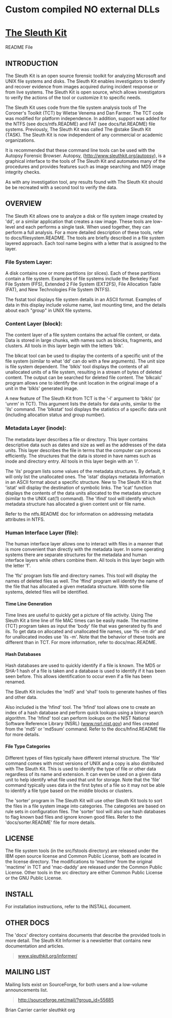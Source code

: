 # Custom compiled NO external DLLs

# [The Sleuth Kit](http://www.sleuthkit.org/sleuthkit)
README File

## INTRODUCTION
The Sleuth Kit is an open source forensic toolkit for analyzing
Microsoft and UNIX file systems and disks.  The Sleuth Kit enables
investigators to identify and recover evidence from images acquired
during incident response or from live systems.  The Sleuth Kit is
open source, which allows investigators to verify the actions of
the tool or customize it to specific needs.

The Sleuth Kit uses code from the file system analysis tools of
The Coroner's Toolkit (TCT) by Wietse Venema and Dan Farmer.  The
TCT code was modified for platform independence.  In addition,
support was added for the NTFS (see docs/ntfs.README) and FAT (see
docs/fat.README) file systems.  Previously, The Sleuth Kit was
called The @stake Sleuth Kit (TASK).  The Sleuth Kit is now independent
of any commercial or academic organizations.

It is recommended that these command line tools can be used with
the Autopsy Forensic Browser.  Autopsy, (http://www.sleuthkit.org/autopsy),
is a graphical interface to the tools of The Sleuth Kit and automates
many of the procedures and provides features such as image searching
and MD5 image integrity checks.

As with any investigation tool, any results found with The Sleuth
Kit should be be recreated with a second tool to verify the data.

## OVERVIEW
The Sleuth Kit allows one to analyze a disk or file system image
created by 'dd', or a similar application that creates a raw image.
These tools are low-level and each performs a single task.  When
used together, they can perform a full analysis.  For a more detailed
description of these tools, refer to docs/filesystem.README.  The
tools are briefly described in a file system layered approach.  Each
tool name begins with a letter that is assigned to the layer.  

### File System Layer:
A disk contains one or more partitions (or slices).  Each of these
partitions contain a file system.  Examples of file systems include
the Berkeley Fast File System (FFS), Extended 2 File System (EXT2FS),
File Allocation Table (FAT), and New Technologies File System (NTFS).

The fsstat tool displays file system details in an ASCII format.
Examples of data in this display include volume name, last mounting
time, and the details about each "group" in UNIX file systems.

### Content Layer (block):
The content layer of a file system contains the actual file content,
or data.  Data is stored in large chunks, with names such as blocks,
fragments, and clusters.  All tools in this layer begin with the letters
'blk'.  

The blkcat tool can be used to display the contents of a specific unit of
the file system (similar to what 'dd' can do with a few arguments).
The unit size is file system dependent.  The 'blkls' tool displays the
contents of all unallocated units of a file system, resulting in a
stream of bytes of deleted content.  The output can be searched for
deleted file content.  The 'blkcalc' program allows one to identify the
unit location in the original image of a unit in the 'blkls' generated
image.

A new feature of The Sleuth Kit from TCT is the '-l' argument to
'blkls' (or 'unrm' in TCT).  This argument lists the details for data
units, similar to the 'ils' command.  The 'blkstat' tool displays
the statistics of a specific data unit (including allocation status
and group number).

### Metadata Layer (inode):
The metadata layer describes a file or directory.  This layer contains
descriptive data such as dates and size as well as the addresses of the
data units.  This layer describes the file in terms that the computer
can process efficiently.   The structures that the data is stored in
have names such as inode and directory entry.  All tools in this layer
begin with an 'i'.  

The 'ils' program lists some values of the metadata structures.
By default, it will only list the unallocated ones.  The 'istat'
displays metadata information in an ASCII format about a specific
structure.  New to The Sleuth Kit is that 'istat' will display the
destination of symbolic links.  The 'icat' function displays the
contents of the data units allocated to the metadata structure
(similar to the UNIX cat(1) command).  The 'ifind' tool will identify
which metadata structure has allocated a given content unit or
file name.

Refer to the ntfs.README doc for information on addressing metadata
attributes in NTFS.

### Human Interface Layer (file):
The human interface layer allows one to interact with files in a
manner that is more convenient than directly with the metadata
layer.  In some operating systems there are separate structures for
the metadata and human interface layers while others combine them.
All tools in this layer begin with the letter 'f'.  

The 'fls' program lists file and directory names.  This tool will
display the names of deleted files as well.  The 'ffind' program will
identify the name of the file that has allocated a given metadata
structure.  With some file systems, deleted files will be identified.

#### Time Line Generation
Time lines are useful to quickly get a picture of file activity.
Using The Sleuth Kit a time line of file MAC times can be easily
made.  The mactime (TCT) program takes as input the 'body' file
that was generated by fls and ils.  To get data on allocated and
unallocated file names, use 'fls -rm dir' and for unallocated inodes
use 'ils -m'.  Note that the behavior of these tools are different
than in TCT.  For more information, refer to docs/mac.README.


#### Hash Databases
Hash databases are used to quickly identify if a file is known.  The
MD5 or SHA-1 hash of a file is taken and a database is used to identify
if it has been seen before.  This allows identification to occur even
if a file has been renamed.

The Sleuth Kit includes the 'md5' and 'sha1' tools to generate
hashes of files and other data.

Also included is the 'hfind' tool.  The 'hfind' tool allows one to create
an index of a hash database and perform quick lookups using a binary
search algorithm.  The 'hfind' tool can perform lookups on the NIST
National Software Reference Library (NSRL) (www.nsrl.nist.gov) and
files created from the 'md5' or 'md5sum' command.   Refer to the 
docs/hfind.README file for more details.  

#### File Type Categories
Different types of files typically have different internal structure.
The 'file' command comes with most versions of UNIX and a copy is
also distributed with The Sleuth Kit.  This is used to identify
the type of file or other data regardless of its name and extension.
It can even be used on a given data unit to help identify what file
used that unit for storage.  Note that the 'file' command typically
uses data in the first bytes of a file so it may not be able to
identify a file type based on the  middle blocks or clusters.

The 'sorter' program in The Sleuth Kit will use other Sleuth Kit
tools to sort the files in a file system image into categories.
The categories are based on rule sets in configuration files.  The
'sorter' tool will also use hash databases to flag known bad files
and ignore known good files.  Refer to the 'docs/sorter.README'
file for more details.


## LICENSE
The file system tools (in the src/fstools directory) are released
under the IBM open source license and Common Public License, both
are located in the license directory.  The modifications to 'mactime'
from the original 'mactime' in TCT and 'mac-daddy' are released
under the Common Public License.  Other tools in the src directory
are either Common Public License or the GNU Public License.

## INSTALL
For installation instructions, refer to the INSTALL document.

## OTHER DOCS
The 'docs' directory contains documents that describe the provided tools
in more detail.  The Sleuth Kit Informer is a newsletter that contains
new documentation and articles.

> www.sleuthkit.org/informer/

## MAILING LIST
Mailing lists exist on SourceForge, for both users and a low-volume
announcements list.

> http://sourceforge.net/mail/?group_id=55685

Brian Carrier
carrier <at> sleuthkit <dot> org
 
